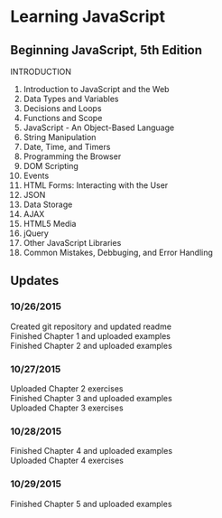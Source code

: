 # Learning JavaScript

## Beginning JavaScript, 5th Edition

INTRODUCTION<br>
1. Introduction to JavaScript and the Web<br>
2. Data Types and Variables<br>
3. Decisions and Loops<br>
4. Functions and Scope<br>
5. JavaScript - An Object-Based Language<br>
6. String Manipulation<br>
7. Date, Time, and Timers<br>
8. Programming the Browser<br>
9. DOM Scripting<br>
10. Events<br>
11. HTML Forms: Interacting with the User<br>
12. JSON<br>
13. Data Storage<br>
14. AJAX<br>
15. HTML5 Media<br>
16. jQuery<br>
17. Other JavaScript Libraries<br>
18. Common Mistakes, Debbuging, and Error Handling<br>

## Updates
### 10/26/2015<br> 
Created git repository and updated readme<br>
Finished Chapter 1 and uploaded examples<br>
Finished Chapter 2 and uploaded examples<br>

### 10/27/2015<br>
Uploaded Chapter 2 exercises<br>
Finished Chapter 3 and uploaded examples<br>
Uploaded Chapter 3 exercises<br>

### 10/28/2015<br>
Finished Chapter 4 and uploaded examples<br>
Uploaded Chapter 4 exercises<br>

### 10/29/2015<br>
Finished Chapter 5 and uploaded examples<br>